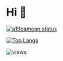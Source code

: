 # Hi 👋

[![a19camoan status](https://github-readme-stats.vercel.app/api?username=a19camoan&show_icons=true&count_private=true&title_color=58a6ff&text_color=58a6ff&icon_color=58a6ff&bg_color=0d1117)](https://github.com/a19camoan/github-readme-stats)

[![Top Langs](https://github-readme-stats.vercel.app/api/top-langs/?username=anuraghazra&layout=compact&title_color=58a6ff&text_color=58a6ff&icon_color=58a6ff&bg_color=0d1117)](https://github.com/anuraghazra/github-readme-stats)

![views](https://komarev.com/ghpvc/?username=a19camoan&color=blueviolet&style=plastic)
